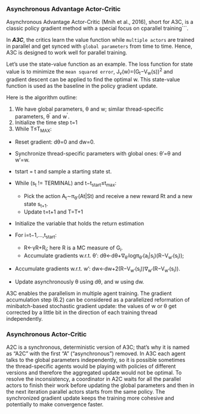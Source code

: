 ### Asynchronous Advantage Actor-Critic 
Asynchronous Advantage Actor-Critic (Mnih et al., 2016), short for A3C, is a classic policy gradient method with a special focus on cparallel training```.

In ***A3C***, the critics learn the value function while ```multiple actors``` are trained in parallel and get synced with ```global parameters``` from time to time. Hence, A3C is designed to work well for parallel training.

Let’s use the state-value function as an example. The loss function for state value is to minimize the ```mean squared error```,
 J<sub>v</sub>(w)=(G<sub>t</sub>−V<sub>w</sub>(s))<sup>2</sup> and gradient descent can be applied to find the optimal w. This state-value function is used as the baseline in the policy gradient update.

Here is the algorithm outline:

1. We have global parameters, θ and w; similar thread-specific parameters, θ<sup>′</sup> and w<sup>′</sup>.
2. Initialize the time step t=1
3. While T≤T<sub>MAX</sub>:
- Reset gradient: dθ=0 and dw=0.
- Synchronize thread-specific parameters with global ones: θ′=θ and w′=w.
- tstart = t and sample a starting state st.
- While (s<sub>t</sub> != TERMINAL) and t−t<sub>start</sub>≤t<sub>max</sub>:
   - Pick the action A<sub>t</sub>∼π<sub>θ′</sub>(At|St) and receive a new reward Rt and a new state s<sub>t+1</sub>.
   - Update t=t+1 and T=T+1
- Initialize the variable that holds the return estimation

- For i=t−1,…,t<sub>start</sub>:
   - R←γR+R<sub>i</sub>; here R is a MC measure of G<sub>i</sub>.
   - Accumulate gradients w.r.t. θ′: dθ←dθ+∇<sub>θ′</sub>logπ<sub>θ′</sub>(a<sub>i</sub>|s<sub>i</sub>)(R−V<sub>w′</sub>(s<sub>i</sub>));
- Accumulate gradients w.r.t. w’: dw←dw+2(R−V<sub>w′</sub>(s<sub>i</sub>))∇<sub>w′</sub>(R−V<sub>w′</sub>(s<sub>i</sub>)).
- Update asynchronously θ using dθ, and w using dw.

A3C enables the parallelism in multiple agent training. The gradient accumulation step (6.2) can be considered as a parallelized reformation of minibatch-based stochastic gradient update: the values of w or θ get corrected by a little bit in the direction of each training thread independently.

### Asynchronous Actor-Critic

A2C is a synchronous, deterministic version of A3C; that’s why it is named as “A2C” with the first “A” (“asynchronous”) removed. In A3C each agent talks to the global parameters independently, so it is possible sometimes the thread-specific agents would be playing with policies of different versions and therefore the aggregated update would not be optimal. To resolve the inconsistency, a coordinator in A2C waits for all the parallel actors to finish their work before updating the global parameters and then in the next iteration parallel actors starts from the same policy. The synchronized gradient update keeps the training more cohesive and potentially to make convergence faster.